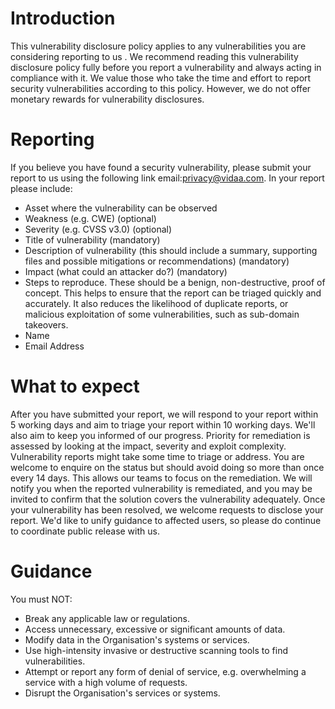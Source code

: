 

# Introduction
This vulnerability disclosure policy applies to any vulnerabilities you are considering reporting to us . We recommend reading this vulnerability disclosure policy fully before you report a vulnerability and always acting in compliance with it.
We value those who take the time and effort to report security vulnerabilities according to this policy. However, we do not offer monetary rewards for vulnerability disclosures.


# Reporting
If you believe you have found a security vulnerability, please submit your report to us using the following link email:privacy@vidaa.com.
In your report please include:
* Asset where the vulnerability can be observed
* Weakness (e.g. CWE) (optional)
* Severity (e.g. CVSS v3.0) (optional)
* Title of vulnerability (mandatory)
* Description of vulnerability (this should include a summary, supporting files and possible mitigations or recommendations) (mandatory)
* Impact (what could an attacker do?) (mandatory)
* Steps to reproduce. These should be a benign, non-destructive, proof of concept. This helps to ensure that the report can be triaged quickly and accurately. It also reduces the likelihood of duplicate reports, or malicious exploitation of some vulnerabilities, such as sub-domain takeovers.
* Name
* Email Address


# What to expect
After you have submitted your report, we will respond to your report within 5 working days and aim to triage your report within 10 working days. We'll also aim to keep you informed of our progress.
Priority for remediation is assessed by looking at the impact, severity and exploit complexity. Vulnerability reports might take some time to triage or address. You are welcome to enquire on the status but should avoid doing so more than once every 14 days. This allows our teams to focus on the remediation.
We will notify you when the reported vulnerability is remediated, and you may be invited to confirm that the solution covers the vulnerability adequately.
Once your vulnerability has been resolved, we welcome requests to disclose your report. We'd like to unify guidance to affected users, so please do continue to coordinate public release with us.


# Guidance
You must NOT:
* Break any applicable law or regulations.
* Access unnecessary, excessive or significant amounts of data.
* Modify data in the Organisation's systems or services.
* Use high-intensity invasive or destructive scanning tools to find vulnerabilities.
* Attempt or report any form of denial of service, e.g. overwhelming a service with a high volume of requests.
* Disrupt the Organisation's services or systems.

